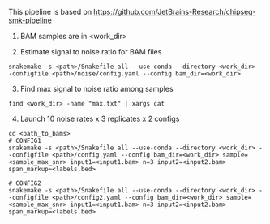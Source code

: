 This pipeline is based on https://github.com/JetBrains-Research/chipseq-smk-pipeline

1. BAM samples are in <work_dir>

2. Estimate signal to noise ratio for BAM files
```
snakemake -s <path>/Snakefile all --use-conda --directory <work_dir> --configfile <path>/noise/config.yaml --config bam_dir=<work_dir>
```

3. Find max signal to noise ratio among samples
```
find <work_dir> -name "max.txt" | xargs cat
```

4. Launch 10 noise rates x 3 replicates x 2 configs
```
cd <path_to_bams>
# CONFIG1
snakemake -s <path>/Snakefile all --use-conda --directory <work_dir> --configfile <path>/config.yaml --config bam_dir=<work_dir> sample=<sample_max_snr> input1=<input1.bam> n=3 input2=<input2.bam> span_markup=<labels.bed>

# CONFIG2
snakemake -s <path>/Snakefile all --use-conda --directory <work_dir> --configfile <path>/config2.yaml --config bam_dir=<work_dir> sample=<sample_max_snr> input1=<input1.bam> n=3 input2=<input2.bam> span_markup=<labels.bed>
``` 


